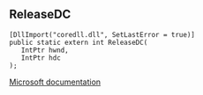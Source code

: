 ## ReleaseDC

```
[DllImport("coredll.dll", SetLastError = true)]
public static extern int ReleaseDC(
   IntPtr hwnd,
   IntPtr hdc
);
```

[Microsoft documentation](https://docs.microsoft.com/en-us/windows/win32/api/winuser/nf-winuser-releasedc)
